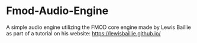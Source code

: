 # Fmod-Audio-Engine

A simple audio engine utilizing the FMOD core engine made by Lewis Baillie as part of a tutorial on his website: https://lewisbaillie.github.io/
